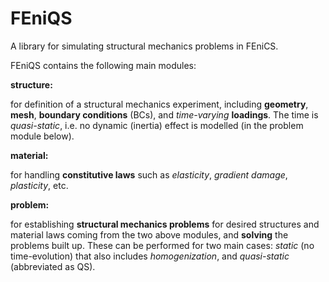 # FEniQS
A library for simulating structural mechanics problems in FEniCS.

FEniQS contains the following main modules:

**structure:**

for definition of a structural mechanics experiment, including **geometry**, **mesh**, **boundary conditions** (BCs), and _time-varying_ **loadings**. The time is _quasi-static_, i.e. no dynamic (inertia) effect is modelled (in the problem module below).

**material:**

for handling **constitutive laws** such as _elasticity_, _gradient damage_, _plasticity_, etc.

**problem:**

for establishing **structural mechanics problems** for desired structures and material laws coming from the two above modules, and **solving** the problems built up. These can be performed for two main cases: _static_ (no time-evolution) that also includes _homogenization_, and _quasi-static_ (abbreviated as QS).
